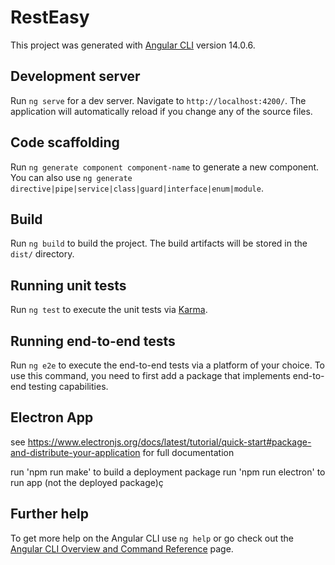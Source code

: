 # RestEasy

This project was generated with [Angular CLI](https://github.com/angular/angular-cli) version 14.0.6.

## Development server

Run `ng serve` for a dev server. Navigate to `http://localhost:4200/`. The application will automatically reload if you change any of the source files.

## Code scaffolding

Run `ng generate component component-name` to generate a new component. You can also use `ng generate directive|pipe|service|class|guard|interface|enum|module`.

## Build

Run `ng build` to build the project. The build artifacts will be stored in the `dist/` directory.

## Running unit tests

Run `ng test` to execute the unit tests via [Karma](https://karma-runner.github.io).

## Running end-to-end tests

Run `ng e2e` to execute the end-to-end tests via a platform of your choice. To use this command, you need to first add a package that implements end-to-end testing capabilities.

## Electron App

see https://www.electronjs.org/docs/latest/tutorial/quick-start#package-and-distribute-your-application for full documentation

run 'npm run make' to build a deployment package
run 'npm run electron' to run app (not the deployed package)ç

## Further help

To get more help on the Angular CLI use `ng help` or go check out the [Angular CLI Overview and Command Reference](https://angular.io/cli) page.
